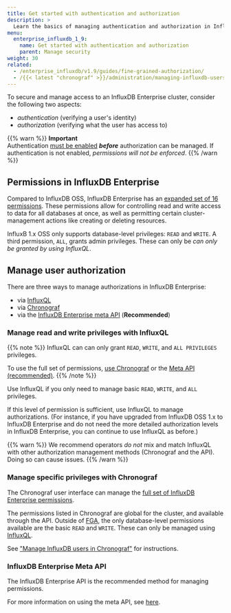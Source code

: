 ```yaml
---
title: Get started with authentication and authorization
description: >
  Learn the basics of managing authentication and authorization in InfluxDB Enterprise
menu:
  enterprise_influxdb_1_9:
    name: Get started with authentication and authorization
    parent: Manage security
weight: 30
related:
  - /enterprise_influxdb/v1.9/guides/fine-grained-authorization/
  - /{{< latest "chronograf" >}}/administration/managing-influxdb-users/
---
```


To secure and manage access to an InfluxDB Enterprise cluster, consider the following two aspects:
- *authentication* (verifying a user's identity)
- *authorization* (verifying what the user has access to)

{{% warn %}}
**Important**  
Authentication [must be enabled](/enterprise_influxdb/v1.9/administration/configure/security/authentication/)
_**before**_ authorization can be managed.
If authentication is not enabled, *permissions will not be enforced*.
{{% /warn %}}

## Permissions in InfluxDB Enterprise

Compared to InfluxDB OSS, InfluxDB Enterprise has an [expanded set of 16 permissions](/enterprise_influxdb/v1.9/administration/manage/security/authentication_and_authorization-api/#list-of-available-privileges).
These permissions allow for
controlling read and write access to data for all databases at once,
as well as permitting certain cluster-management actions like creating or deleting resources.

InfluxB 1.x OSS only supports database-level privileges: `READ` and `WRITE`.
A third permission, `ALL`, grants admin privileges.
These can only be _can only be granted by using InfluxQL_.

## Manage user authorization

There are three ways to manage authorizations in InfluxDB Enterprise:

- via [InfluxQL](#manage-read-and-write-privileges-with-influxql)
- via [Chronograf](#manage-specific-privileges-with-chronograf)
- via the [InfluxDB Enterprise meta API](#influxdb-enterprise-meta-api) (**Recommended**)

### Manage read and write privileges with InfluxQL

{{% note %}}
InfluxQL can can only grant `READ`, `WRITE`, and `ALL PRIVILEGES` privileges.

To use the full set of permissions, [use Chronograf](#manage-specific-privileges-with-chronograf) or the [Meta API (recommended)](#influxdb-enterprise-meta-api).
{{% /note %}}

Use InfluxQL if you only need to manage basic `READ`, `WRITE`, and `ALL` privileges.
<!-- For example, you can grant Alice the ability to write to a database *X*, -->
<!-- and then grant Bob the ability to read from that database. -->

If this level of permission is sufficient, use InfluxQL to manage authorizations.
(For instance, if you have upgraded from InfluxDB OSS 1.x to InfluxDB Enterprise
and do not need the more detailed authorization levels in InfluxDB Enterprise,
you can continue to use InfluxQL as before.)

{{% warn %}}
We recommend operators *do not* mix and match InfluxQL
with other authorization management methods (Chronograf and the API).
Doing so can cause issues.
{{% /warn %}}

### Manage specific privileges with Chronograf

The Chronograf user interface can manage the
[full set of InfluxDB Enterprise permissions](/enterprise_influxdb/v1.9/administration/manage/security/authentication_and_authorization-api/#list-of-available-privileges).

The permissions listed in Chronograf are global for the cluster, and available through the API.
Outside of [FGA](/enterprise_influxdb/v1.9/administration/manage/security/fine-grained-authorization),
the only database-level permissions available are the basic `READ` and `WRITE`.
These can only be managed using [InfluxQL](#manage-read-and-write-privileges-with-influxql).

<!-- You cannot specify per-database permissions (grants) for users via Chronograf. -->

See ["Manage InfluxDB users in Chronograf"](/chronograf/v1.9/administration/managing-influxdb-users/)
for instructions.

### InfluxDB Enterprise Meta API

The InfluxDB Enterprise API is the
recommended method for managing permissions.

For more information on using the meta API,
see [here](/enterprise_influxdb/v1.9/administration/manage/security/authentication_and_authorization-api).
